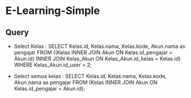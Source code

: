 # E-Learning-Simple

## Query
- Select Kelas : 
SELECT Kelas.id, Kelas.nama, Kelas.kode, Akun.nama as pengajar FROM ((Kelas INNER JOIN Akun ON Kelas.id_pengajar = Akun.id) INNER JOIN Kelas_Akun ON Kelas_Akun.id_kelas = Kelas.id) WHERE Kelas_Akun.id_user = 2;

- Select semua kelas : 
SELECT Kelas.id, Kelas.nama, Kelas.kode, Akun.nama as pengajar FROM (Kelas INNER JOIN Akun ON Kelas.id_pengajar = Akun.id);
